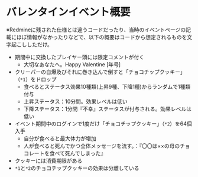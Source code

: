 # バレンタインイベント概要
※Redmineに残された仕様とは違うコードだったり、当時のイベントページの記載にほぼ情報がなかったりなどで、以下の概要はコードから想定されるものを文字起こししただけ。

* 期間中に交換したプレイヤー頭には限定コメントが付く
    * 大切なあなたへ。Happy Valentine [年号]
* クリーパーの自爆及びそれに巻き込んで倒すと「チョコチップクッキー」（`*1`）をドロップ
    * 食べるとステータス効果10種類(上昇9種、下降1種)からランダムで1種類付与
    * 上昇ステータス：10分間。効果レベルは低い
    * 下降ステータス：1分間『不幸』ステータスが付与される。効果レベルは低い
* イベント期間中のログインで1度だけ「チョコチップクッキー」（`*2`）を64個入手
    * 自分が食べると最大体力が増加
    * 人が食べると死んでかつ全体メッセージを流す。：『〇〇は××の母のチョコレートを食べて死んでしまった』
* クッキーには消費期限がある
* `*1`と`*2`のチョコチップクッキーの効果は分離している
